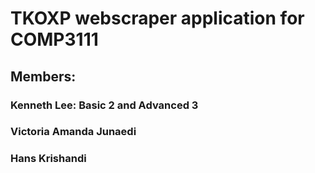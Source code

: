 # TKOXP webscraper application for COMP3111
## Members:
### Kenneth Lee: Basic 2 and Advanced 3 </br>
### Victoria Amanda Junaedi 
### Hans Krishandi
